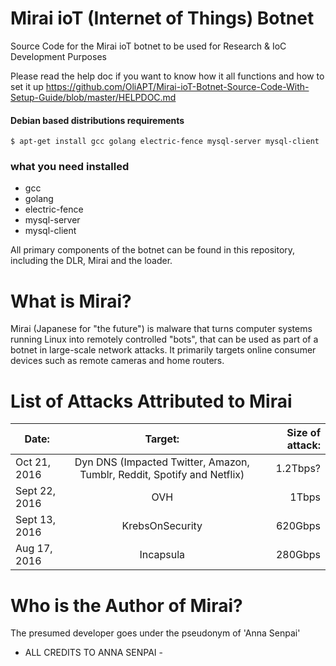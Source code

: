 # Mirai ioT (Internet of Things) Botnet
Source Code for the Mirai ioT botnet to be used for Research & IoC Development Purposes

Please read the help doc if you want to know how it all functions and how to set it up
https://github.com/OliAPT/Mirai-ioT-Botnet-Source-Code-With-Setup-Guide/blob/master/HELPDOC.md

#### Debian based distributions requirements

`$ apt-get install gcc golang electric-fence mysql-server mysql-client`

### what you need installed

* gcc
* golang
* electric-fence
* mysql-server
* mysql-client


All primary components of the botnet can be found in this repository, including the DLR, Mirai and the loader.

# What is Mirai?
Mirai (Japanese for "the future") is malware that turns computer systems running Linux into remotely controlled "bots", that can be used as part of a botnet in large-scale network attacks. It primarily targets online consumer devices such as remote cameras and home routers.

# List of Attacks Attributed to Mirai

| Date:     | Target:         | Size of attack:  |
| ------------- |:-------------:| -----:|
| Oct 21, 2016     | Dyn DNS (Impacted Twitter, Amazon, Tumblr, Reddit, Spotify and Netflix)| 1.2Tbps? |
| Sept 22, 2016     | OVH      |  1Tbps  |
| Sept 13, 2016 | KrebsOnSecurity     |    620Gbps |
| Aug 17, 2016 |Incapsula  | 280Gbps  |

# Who is the Author of Mirai?

The presumed developer goes under the pseudonym of 'Anna Senpai'



- ALL CREDITS TO ANNA SENPAI -

